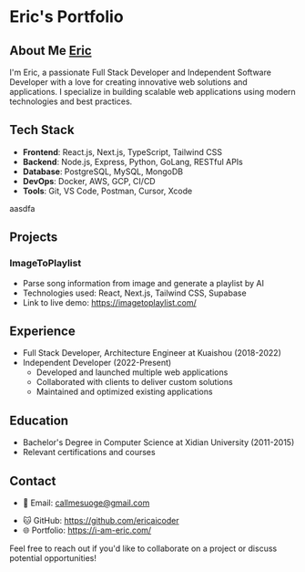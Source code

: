 # Eric's Portfolio

## About Me [Eric](https://i-am-eric.com)
I'm Eric, a passionate Full Stack Developer and Independent Software Developer with a love for creating innovative web solutions and applications. I specialize in building scalable web applications using modern technologies and best practices.

## Tech Stack
- **Frontend**: React.js, Next.js, TypeScript, Tailwind CSS
- **Backend**: Node.js, Express, Python, GoLang, RESTful APIs
- **Database**: PostgreSQL, MySQL, MongoDB
- **DevOps**: Docker, AWS, GCP, CI/CD
- **Tools**: Git, VS Code, Postman, Cursor, Xcode

aasdfa

## Projects

### ImageToPlaylist
- Parse song information from image and generate a playlist by AI
- Technologies used: React, Next.js, Tailwind CSS, Supabase
- Link to live demo: https://imagetoplaylist.com/

## Experience
- Full Stack Developer, Architecture Engineer at Kuaishou (2018-2022)
- Independent Developer (2022-Present)
  - Developed and launched multiple web applications
  - Collaborated with clients to deliver custom solutions
  - Maintained and optimized existing applications

## Education
- Bachelor's Degree in Computer Science at Xidian University (2011-2015)
- Relevant certifications and courses

## Contact
- 📧 Email: callmesuoge@gmail.com
<!-- - 💼 LinkedIn: to be added -->
- 🐱 GitHub: https://github.com/ericaicoder
- 🌐 Portfolio: https://i-am-eric.com/

Feel free to reach out if you'd like to collaborate on a project or discuss potential opportunities!
